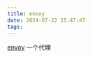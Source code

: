 ```yaml
---
title: envoy
date: 2024-07-22 15:47:47
tags:
---
```



[envoy](https://www.envoyproxy.io/docs/envoy/latest/intro/arch_overview/intro/intro) 一个代理

